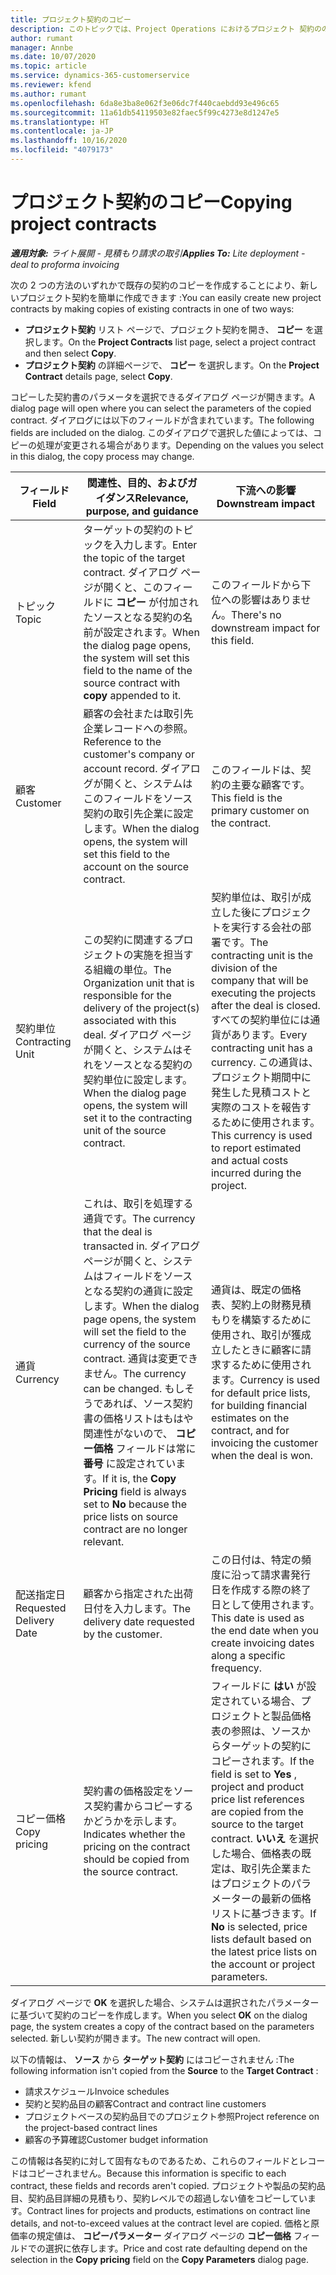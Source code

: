 ```yaml
---
title: プロジェクト契約のコピー
description: このトピックでは、Project Operations におけるプロジェクト 契約ののコピーについて説明します。
author: rumant
manager: Annbe
ms.date: 10/07/2020
ms.topic: article
ms.service: dynamics-365-customerservice
ms.reviewer: kfend
ms.author: rumant
ms.openlocfilehash: 6da8e3ba8e062f3e06dc7f440caebdd93e496c65
ms.sourcegitcommit: 11a61db54119503e82faec5f99c4273e8d1247e5
ms.translationtype: HT
ms.contentlocale: ja-JP
ms.lasthandoff: 10/16/2020
ms.locfileid: "4079173"
---
```

# <a name="copying-project-contracts"></a><span data-ttu-id="e882f-103">プロジェクト契約のコピー</span><span class="sxs-lookup"><span data-stu-id="e882f-103">Copying project contracts</span></span>

<span data-ttu-id="e882f-104">_**適用対象:** ライト展開 - 見積もり請求の取引_</span><span class="sxs-lookup"><span data-stu-id="e882f-104">_**Applies To:** Lite deployment - deal to proforma invoicing_</span></span>

<span data-ttu-id="e882f-105">次の 2 つの方法のいずれかで既存の契約のコピーを作成することにより、新しいプロジェクト契約を簡単に作成できます :</span><span class="sxs-lookup"><span data-stu-id="e882f-105">You can easily create new project contracts by making copies of existing contracts in one of two ways:</span></span> 

  - <span data-ttu-id="e882f-106">**プロジェクト契約** リスト ページで、プロジェクト契約を開き、 **コピー** を選択します。</span><span class="sxs-lookup"><span data-stu-id="e882f-106">On the **Project Contracts** list page, select a project contract and then select **Copy**.</span></span>
  - <span data-ttu-id="e882f-107">**プロジェクト契約** の詳細ページで、 **コピー** を選択します。</span><span class="sxs-lookup"><span data-stu-id="e882f-107">On the **Project Contract** details page, select **Copy**.</span></span>

<span data-ttu-id="e882f-108">コピーした契約書のパラメータを選択できるダイアログ ページが開きます。</span><span class="sxs-lookup"><span data-stu-id="e882f-108">A dialog page will open where you can select the parameters of the copied contract.</span></span> <span data-ttu-id="e882f-109">ダイアログには以下のフィールドが含まれています。</span><span class="sxs-lookup"><span data-stu-id="e882f-109">The following fields are included on the dialog.</span></span> <span data-ttu-id="e882f-110">このダイアログで選択した値によっては、コピーの処理が変更される場合があります。</span><span class="sxs-lookup"><span data-stu-id="e882f-110">Depending on the values you select in this dialog, the copy process may change.</span></span>

| <span data-ttu-id="e882f-111">**フィールド**</span><span class="sxs-lookup"><span data-stu-id="e882f-111">**Field**</span></span> | <span data-ttu-id="e882f-112">**関連性、目的、およびガイダンス**</span><span class="sxs-lookup"><span data-stu-id="e882f-112">**Relevance, purpose, and guidance**</span></span> | <span data-ttu-id="e882f-113">**下流への影響**</span><span class="sxs-lookup"><span data-stu-id="e882f-113">**Downstream impact**</span></span> |
| --- | --- | --- |
| <span data-ttu-id="e882f-114">トピック</span><span class="sxs-lookup"><span data-stu-id="e882f-114">Topic</span></span> | <span data-ttu-id="e882f-115">ターゲットの契約のトピックを入力します。</span><span class="sxs-lookup"><span data-stu-id="e882f-115">Enter the topic of the target contract.</span></span> <span data-ttu-id="e882f-116">ダイアログ ページが開くと、このフィールドに **コピー** が付加されたソースとなる契約の名前が設定されます。</span><span class="sxs-lookup"><span data-stu-id="e882f-116">When the dialog page opens, the system will set this field to the name of the source contract with **copy** appended to it.</span></span> | <span data-ttu-id="e882f-117">このフィールドから下位への影響はありません。</span><span class="sxs-lookup"><span data-stu-id="e882f-117">There's no downstream impact for this field.</span></span> |
| <span data-ttu-id="e882f-118">顧客</span><span class="sxs-lookup"><span data-stu-id="e882f-118">Customer</span></span> | <span data-ttu-id="e882f-119">顧客の会社または取引先企業レコードへの参照。</span><span class="sxs-lookup"><span data-stu-id="e882f-119">Reference to the customer's company or account record.</span></span> <span data-ttu-id="e882f-120">ダイアログが開くと、システムはこのフィールドをソース契約の取引先企業に設定します。</span><span class="sxs-lookup"><span data-stu-id="e882f-120">When the dialog opens, the system will set this field to the account on the source contract.</span></span> | <span data-ttu-id="e882f-121">このフィールドは、契約の主要な顧客です。</span><span class="sxs-lookup"><span data-stu-id="e882f-121">This field is the primary customer on the contract.</span></span> |
| <span data-ttu-id="e882f-122">契約単位</span><span class="sxs-lookup"><span data-stu-id="e882f-122">Contracting Unit</span></span> | <span data-ttu-id="e882f-123">この契約に関連するプロジェクトの実施を担当する組織の単位。</span><span class="sxs-lookup"><span data-stu-id="e882f-123">The Organization unit that is responsible for the delivery of the project(s) associated with this deal.</span></span> <span data-ttu-id="e882f-124">ダイアログ ページが開くと、システムはそれをソースとなる契約の契約単位に設定します。</span><span class="sxs-lookup"><span data-stu-id="e882f-124">When the dialog page opens, the system will set it to the contracting unit of the source contract.</span></span> | <span data-ttu-id="e882f-125">契約単位は、取引が成立した後にプロジェクトを実行する会社の部署です。</span><span class="sxs-lookup"><span data-stu-id="e882f-125">The contracting unit is the division of the company that will be executing the projects after the deal is closed.</span></span> <span data-ttu-id="e882f-126">すべての契約単位には通貨があります。</span><span class="sxs-lookup"><span data-stu-id="e882f-126">Every contracting unit has a currency.</span></span> <span data-ttu-id="e882f-127">この通貨は、プロジェクト期間中に発生した見積コストと実際のコストを報告するために使用されます。</span><span class="sxs-lookup"><span data-stu-id="e882f-127">This currency is used to report estimated and actual costs incurred during the project.</span></span> |
| <span data-ttu-id="e882f-128">通貨</span><span class="sxs-lookup"><span data-stu-id="e882f-128">Currency</span></span> | <span data-ttu-id="e882f-129">これは、取引を処理する通貨です。</span><span class="sxs-lookup"><span data-stu-id="e882f-129">The currency that the deal is transacted in.</span></span> <span data-ttu-id="e882f-130">ダイアログ ページが開くと、システムはフィールドをソースとなる契約の通貨に設定します。</span><span class="sxs-lookup"><span data-stu-id="e882f-130">When the dialog page opens, the system will set the field to the currency of the source contract.</span></span> <span data-ttu-id="e882f-131">通貨は変更できません。</span><span class="sxs-lookup"><span data-stu-id="e882f-131">The currency can be changed.</span></span> <span data-ttu-id="e882f-132">もしそうであれば、ソース契約書の価格リストはもはや関連性がないので、 **コピー価格** フィールドは常に **番号** に設定されています。</span><span class="sxs-lookup"><span data-stu-id="e882f-132">If it is, the **Copy Pricing** field is always set to **No** because the price lists on source contract are no longer relevant.</span></span> | <span data-ttu-id="e882f-133">通貨は、既定の価格表、契約上の財務見積もりを構築するために使用され、取引が獲成立したときに顧客に請求するために使用されます。</span><span class="sxs-lookup"><span data-stu-id="e882f-133">Currency is used for default price lists, for building financial estimates on the contract, and for invoicing the customer when the deal is won.</span></span> |
| <span data-ttu-id="e882f-134">配送指定日</span><span class="sxs-lookup"><span data-stu-id="e882f-134">Requested Delivery Date</span></span> | <span data-ttu-id="e882f-135">顧客から指定された出荷日付を入力します。</span><span class="sxs-lookup"><span data-stu-id="e882f-135">The delivery date requested by the customer.</span></span> | <span data-ttu-id="e882f-136">この日付は、特定の頻度に沿って請求書発行日を作成する際の終了日として使用されます。</span><span class="sxs-lookup"><span data-stu-id="e882f-136">This date is used as the end date when you create invoicing dates along a specific frequency.</span></span> |
| <span data-ttu-id="e882f-137">コピー価格</span><span class="sxs-lookup"><span data-stu-id="e882f-137">Copy pricing</span></span> | <span data-ttu-id="e882f-138">契約書の価格設定をソース契約書からコピーするかどうかを示します。</span><span class="sxs-lookup"><span data-stu-id="e882f-138">Indicates whether the pricing on the contract should be copied from the source contract.</span></span> | <span data-ttu-id="e882f-139">フィールドに **はい** が設定されている場合、プロジェクトと製品価格表の参照は、ソースからターゲットの契約にコピーされます。</span><span class="sxs-lookup"><span data-stu-id="e882f-139">If the field is set to **Yes** , project and product price list references are copied from the source to the target contract.</span></span> <span data-ttu-id="e882f-140">**いいえ** を選択した場合、価格表の既定は、取引先企業またはプロジェクトのパラメーターの最新の価格リストに基づきます。</span><span class="sxs-lookup"><span data-stu-id="e882f-140">If **No** is selected, price lists default based on the latest price lists on the account or project parameters.</span></span> |

<span data-ttu-id="e882f-141">ダイアログ ページで **OK** を選択した場合、システムは選択されたパラメーターに基づいて契約のコピーを作成します。</span><span class="sxs-lookup"><span data-stu-id="e882f-141">When you select **OK** on the dialog page, the system creates a copy of the contract based on the parameters selected.</span></span> <span data-ttu-id="e882f-142">新しい契約が開きます。</span><span class="sxs-lookup"><span data-stu-id="e882f-142">The new contract will open.</span></span>

<span data-ttu-id="e882f-143">以下の情報は、 **ソース** から **ターゲット契約** にはコピーされません :</span><span class="sxs-lookup"><span data-stu-id="e882f-143">The following information isn't copied from the **Source** to the **Target Contract** :</span></span>

  - <span data-ttu-id="e882f-144">請求スケジュール</span><span class="sxs-lookup"><span data-stu-id="e882f-144">Invoice schedules</span></span>
  - <span data-ttu-id="e882f-145">契約と契約品目の顧客</span><span class="sxs-lookup"><span data-stu-id="e882f-145">Contract and contract line customers</span></span>
  - <span data-ttu-id="e882f-146">プロジェクトベースの契約品目でのプロジェクト参照</span><span class="sxs-lookup"><span data-stu-id="e882f-146">Project reference on the project-based contract lines</span></span>
  - <span data-ttu-id="e882f-147">顧客の予算確認</span><span class="sxs-lookup"><span data-stu-id="e882f-147">Customer budget information</span></span>

<span data-ttu-id="e882f-148">この情報は各契約に対して固有なものであるため、これらのフィールドとレコードはコピーされません。</span><span class="sxs-lookup"><span data-stu-id="e882f-148">Because this information is specific to each contract, these fields and records aren't copied.</span></span> <span data-ttu-id="e882f-149">プロジェクトや製品の契約品目、契約品目詳細の見積もり、契約レベルでの超過しない値をコピーしています。</span><span class="sxs-lookup"><span data-stu-id="e882f-149">Contract lines for projects and products, estimations on contract line details, and not-to-exceed values at the contract level are copied.</span></span> <span data-ttu-id="e882f-150">価格と原価率の規定値は、 **コピーパラメーター** ダイアログ ページの **コピー価格** フィールドでの選択に依存します。</span><span class="sxs-lookup"><span data-stu-id="e882f-150">Price and cost rate defaulting depend on the selection in the **Copy pricing** field on the **Copy Parameters** dialog page.</span></span>
